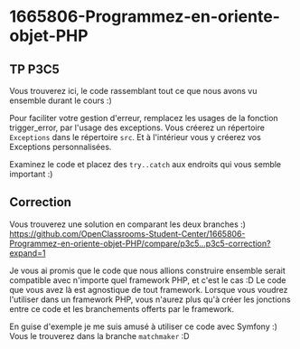 # 1665806-Programmez-en-oriente-objet-PHP

## TP P3C5

Vous trouverez ici, le code rassemblant tout ce que nous avons vu ensemble durant le cours :)

Pour faciliter votre gestion d'erreur, remplacez les usages de la fonction trigger_error, par l'usage des exceptions. Vous créerez un répertoire `Exceptions` dans le répertoire `src`. Et à l'intérieur vous y créerez vos Exceptions personnalisées.

Examinez le code et placez des `try..catch` aux endroits qui vous semble important :)

## Correction

Vous trouverez une solution en comparant les deux branches :)
https://github.com/OpenClassrooms-Student-Center/1665806-Programmez-en-oriente-objet-PHP/compare/p3c5...p3c5-correction?expand=1

Je vous ai promis que le code que nous allions construire ensemble serait compatible avec n'importe quel framework PHP, et c'est le cas :D Le  code que vous avez là est agnostique de tout framework. Lorsque vous voudrez l'utiliser dans un framework PHP, vous n'aurez plus qu'à créer les jonctions entre ce code et les branchements offerts par le framework.

En guise d'exemple je me suis amusé à utiliser ce code avec Symfony :)
Vous le trouverez dans la branche `matchmaker` :D
